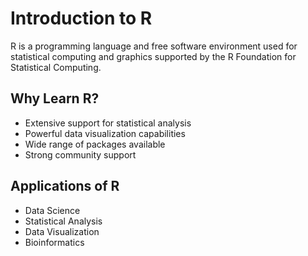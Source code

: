 # Introduction to R

R is a programming language and free software environment used for statistical computing and graphics supported by the R Foundation for Statistical Computing.

## Why Learn R?

- Extensive support for statistical analysis
- Powerful data visualization capabilities
- Wide range of packages available
- Strong community support

## Applications of R

- Data Science
- Statistical Analysis
- Data Visualization
- Bioinformatics

